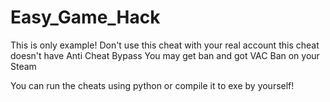 # Easy_Game_Hack
This is only example! Don't use this cheat with your real account
this cheat doesn't have Anti Cheat Bypass
You may get ban and got VAC Ban on your Steam

You can run the cheats using python or compile it to exe by yourself!
